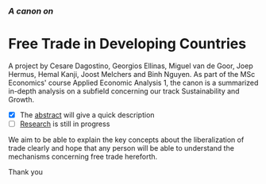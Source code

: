 ### *A canon on*
# Free Trade in Developing Countries

A project by Cesare Dagostino, Georgios Ellinas, Miguel van de Goor, Joep Hermus, Hemal Kanji, Joost Melchers and Binh Nguyen. As part of the MSc Economics' course Applied Economic Analysis 1, the canon is a summarized in-depth analysis on a subfield concerning our track Sustainability and Growth. 

- [x] The [abstract](https://github.com/BinhNguyen71/Canon-Project/blob/master/Abstract.md "Canon Abstract on Free Trade in Developing countries") will give a quick description
- [ ] [Research](https://github.com/BinhNguyen71/Canon-Project/blob/master/canonprep%20and%20sources.md "Work in Progress") is still in progress

We aim to be able to explain the key concepts about the liberalization of trade clearly and hope that any person will be able to understand the mechanisms concerning free trade hereforth.

Thank you
